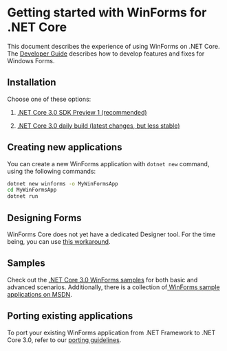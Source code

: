 # Getting started with WinForms for .NET Core

This document describes the experience of using WinForms on .NET Core. The [Developer Guide](developer-guide.md) describes how to develop features and fixes for Windows Forms.

## Installation

Choose one of these options:

1. [.NET Core 3.0 SDK Preview 1 (recommended)][.net-core-3.0-sdk-preview]

1. [.NET Core 3.0 daily build (latest changes, but less stable)][.net-core-3.0-daily]

## Creating new applications

You can create a new WinForms application with `dotnet new` command, using the following commands:

```cmd
dotnet new winforms -o MyWinFormsApp
cd MyWinFormsApp
dotnet run
```

## Designing Forms

WinForms Core does not yet have a dedicated Designer tool. For the time being, you can use [this workaround](winforms-designer.md).

## Samples

Check out the [.NET Core 3.0 WinForms samples][.net-core-3.0-samples] for both basic and advanced scenarios. Additionally, there is a collection of[ WinForms sample applications on MSDN][MSDN-winforms-samples].

## Porting existing applications

To port your existing WinForms application from .NET Framework to .NET Core 3.0, refer to our [porting guidelines](porting-guidelines.md).

[comment]: <> (URI Links)

[.net-core-3.0-sdk-preview]: https://dotnet.microsoft.com/download/dotnet-core/3.0
[.net-core-3.0-daily]: https://github.com/dotnet/core/blob/master/daily-builds.md
[.net-core-3.0-samples]: https://github.com/dotnet/samples/tree/master/windowsforms
[MSDN-winforms-samples]: https://code.msdn.microsoft.com/site/search?f%5B0%5D.Type=Platform&f%5B0%5D.Value=Desktop&f%5B0%5D.Text=Desktop&f%5B1%5D.Type=Contributors&f%5B1%5D.Value=Microsoft&f%5B1%5D.Text=Microsoft&f%5B2%5D.Type=Technology&f%5B2%5D.Value=Windows%20Forms
